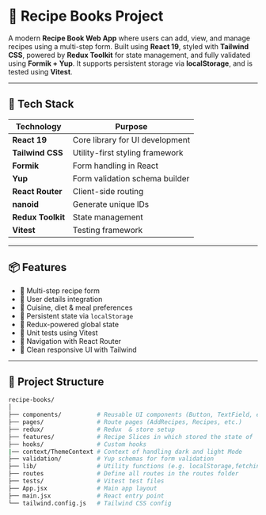 # 🧾 Recipe Books Project

A modern **Recipe Book Web App** where users can add, view, and manage recipes using a multi-step form. Built using **React 19**, styled with **Tailwind CSS**, powered by **Redux Toolkit** for state management, and fully validated using **Formik + Yup**. It supports persistent storage via **localStorage**, and is tested using **Vitest**.

---

## 🚀 Tech Stack

| Technology       | Purpose                          |
|------------------|----------------------------------|
| **React 19**      | Core library for UI development |
| **Tailwind CSS**  | Utility-first styling framework |
| **Formik**        | Form handling in React          |
| **Yup**           | Form validation schema builder  |
| **React Router**  | Client-side routing             |
| **nanoid**        | Generate unique IDs             |
| **Redux Toolkit** | State management                |
| **Vitest**        | Testing framework               |

---

## 📦 Features

- 🧾 Multi-step recipe form
- 👤 User details integration
- 🍱 Cuisine, diet & meal preferences
- 💾 Persistent state via `localStorage`
- 🔄 Redux-powered global state
- 🧪 Unit tests using Vitest
- 🧭 Navigation with React Router
- 💅 Clean responsive UI with Tailwind

---

## 📁 Project Structure

```bash
recipe-books/
│
├── components/          # Reusable UI components (Button, TextField, etc.)
├── pages/               # Route pages (AddRecipes, Recipes, etc.)
├── redux/               # Redux  & store setup
├── features/            # Recipe Slices in which stored the state of 
├── hooks/               # Custom hooks
|── context/ThemeContext # Context of handling dark and light Mode          
├── validation/          # Yup schemas for form validation
├── lib/                 # Utility functions (e.g. localStorage,fetching )
├── routes               # Define all routes in the routes folder           
├── tests/               # Vitest test files 
├── App.jsx              # Main app layout
├── main.jsx             # React entry point
└── tailwind.config.js   # Tailwind CSS config
